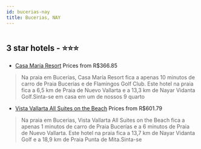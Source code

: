 ```yaml
---
id: bucerias-nay
title: Bucerias, NAY
---
```


<center><img src="https://i.travelapi.com/hotels/38000000/37880000/37877000/37876993/39bf4714_z.jpg" alt="" /></center>


##  3 star hotels - ⭐️⭐️⭐️

-    [Casa María Resort](https://www.hurb.com/br/aud/https://www.hurb.com/br/hotels/bucerias/casa-maria-resort-HT-1RL0?cmp=18055) Prices from R$366.85
   > Na praia em Bucerias, Casa María Resort fica a apenas 10 minutos de carro de Praia Bucerías e de Flamingos Golf Club.  Este hotel na praia fica a 6,5 km de Praia de Nuevo Vallarta e a 13,3 km de Nayar Vidanta Golf.Sinta-se em casa em um de nossos 9 quarto
-    [Vista Vallarta All Suites on the Beach](https://www.hurb.com/br/aud/https://www.hurb.com/br/hotels/bucerias/vista-vallarta-all-suites-on-the-beach-HT-RYVA?cmp=18055) Prices from R$601.79
   > Na praia em Bucerias, Vista Vallarta All Suites on the Beach fica a apenas 1 minutos de carro de Praia Bucerías e a 6 minutos de Praia de Nuevo Vallarta.  Este hotel na praia fica a 13,7 km de Nayar Vidanta Golf e a 18,9 km de Praia Punta de Mita.Sinta-se
